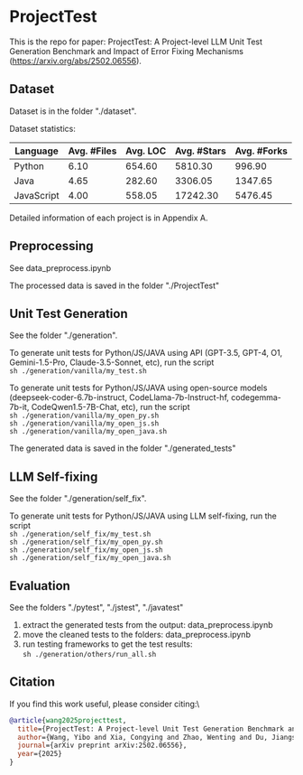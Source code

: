 # ProjectTest

This is the repo for paper: ProjectTest: A Project-level LLM Unit Test Generation Benchmark and Impact of Error Fixing Mechanisms (https://arxiv.org/abs/2502.06556).

## Dataset
Dataset is in the folder "./dataset".

Dataset statistics:

| Language   | Avg. #Files | Avg. LOC | Avg. #Stars | Avg. #Forks |
|------------|------------|----------|-------------|-------------|
| Python     | 6.10       | 654.60   | 5810.30     | 996.90      |
| Java       | 4.65       | 282.60   | 3306.05     | 1347.65     |
| JavaScript | 4.00       | 558.05   | 17242.30    | 5476.45     |


Detailed information of each project is in Appendix A.

## Preprocessing
See data_preprocess.ipynb

The processed data is saved in the folder "./ProjectTest"

## Unit Test Generation
See the folder "./generation".

To generate unit tests for Python/JS/JAVA using API (GPT-3.5, GPT-4, O1, Gemini-1.5-Pro, Claude-3.5-Sonnet, etc), run the script \
```sh ./generation/vanilla/my_test.sh``` 

To generate unit tests for Python/JS/JAVA using open-source models (deepseek-coder-6.7b-instruct, CodeLlama-7b-Instruct-hf, codegemma-7b-it, CodeQwen1.5-7B-Chat, etc), run the script \
```sh ./generation/vanilla/my_open_py.sh```\
```sh ./generation/vanilla/my_open_js.sh```\
```sh ./generation/vanilla/my_open_java.sh```

The generated data is saved in the folder "./generated_tests"

## LLM Self-fixing
See the folder "./generation/self_fix".

To generate unit tests for Python/JS/JAVA using LLM self-fixing, run the script \
```sh ./generation/self_fix/my_test.sh```\
```sh ./generation/self_fix/my_open_py.sh```\
```sh ./generation/self_fix/my_open_js.sh```\
```sh ./generation/self_fix/my_open_java.sh```

## Evaluation
See the folders "./pytest", "./jstest", "./javatest"
1. extract the generated tests from the output: data_preprocess.ipynb
2. move the cleaned tests to the folders: data_preprocess.ipynb
3. run testing frameworks to get the test results: \
```sh ./generation/others/run_all.sh```



## Citation
If you find this work useful, please consider citing:\
```bibtex
@article{wang2025projecttest,
  title={ProjectTest: A Project-level Unit Test Generation Benchmark and Impact of Error Fixing Mechanisms},
  author={Wang, Yibo and Xia, Congying and Zhao, Wenting and Du, Jiangshu and Miao, Chunyu and Deng, Zhongfen and Yu, Philip S and Xing, Chen},
  journal={arXiv preprint arXiv:2502.06556},
  year={2025}
}
```